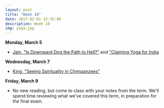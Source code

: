 ```yaml
---
layout: post
title: "Week 10"
date: 2017-02-01 15:35:00
description: Week 10
img: yoga.jpg
---
```


**Monday, March 5**
- [Jain, "Is Downward Dog the Path to Hell?"](http://religiondispatches.org/is-downward-dog-the-path-to-hell/) and ["Claiming Yoga for India](http://religiondispatches.org/claiming-yoga-for-india/)

**Wednesday, March 7**
- [King, "Seeing Spirituality in Chimpanzees"](https://www.theatlantic.com/science/archive/2016/03/chimpanzee-spirituality/475731/)

**Friday, March 9**
- No new reading, but come to class with your notes from the term. We'll spend time reviewing what we've covered this term, in preparation for the final exam.

